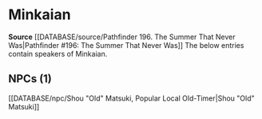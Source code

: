 ﻿---
id: '121'
name: Minkaian
rarity: Uncommon
rus_type_level: null
source: '[[DATABASE/source/Pathfinder 196. The Summer That Never Was|Pathfinder #196:
  The Summer That Never Was]]'
trait:
- '[[DATABASE/trait/Uncommon|Uncommon]]'
type: Language

---
# Minkaian

**Source** [[DATABASE/source/Pathfinder 196. The Summer That Never Was|Pathfinder #196: The Summer That Never Was]]
The below entries contain speakers of Minkaian.

## NPCs (1)

[[DATABASE/npc/Shou "Old" Matsuki, Popular Local Old-Timer|Shou "Old" Matsuki]]